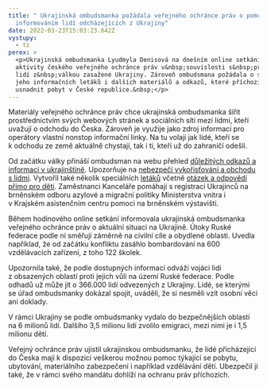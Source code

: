 ```yaml
---
title: " Ukrajinská ombudsmanka požádala veřejného ochránce práv o pomoc s
  informováním lidí odcházejících z Ukrajiny"
date: 2022-03-23T15:03:23.642Z
vystupy:
  - tz
perex: >
  <p>Ukrajinská ombudsmanka Lyudmyla Denisová na dnešním online setkání ocenila
  aktivity českého veřejného ochránce práv v&nbsp;souvislosti s&nbsp;příchodem
  lidí z&nbsp;válkou zasažené Ukrajiny. Zároveň ombudsmana požádala o sdílení
  jeho informačních letáků i dalších materiálů a odkazů, které příchozím pomohou
  usnadnit pobyt v České republice.&nbsp;</p>
---
```

<p>Materiály veřejného ochránce práv chce ukrajinská ombudsmanka šířit prostřednictvím svých webových stránek a sociálních sítí mezi lidmi, kteří uvažují o odchodu do Česka. Zároveň je využije jako zdroj informací pro operátory vlastní nonstop informační linky. Na tu volají jak lidé, kteří se k&nbsp;odchodu ze země aktuálně chystají, tak i ti, kteří už do zahraničí odešli.</p>

<p>Od začátku války přináší ombudsman na webu přehled <a href="https://www.ochrance.cz/alert/">důležitých odkazů a informací v&nbsp;ukrajinštině</a>. Upozorňuje na <a href="https://www.ochrance.cz/aktualne/valka_na_ukrajine_se_u_nas_nesmi_stat_duvodem_pro_porusovani_lidskych_prav_varuje_ombudsman/">nebezpečí vykořisťování a obchodu s&nbsp;lidmi</a>. Vytvořil také několik speciálních <a href="https://www.ochrance.cz/situace/letaky-pro-ukrajince/">letáků</a> včetně <a href="https://deti.ochrance.cz/aktuality/ombudsman-detem-z-ukrajiny/">otázek a odpovědí přímo pro děti</a>. Zaměstnanci Kanceláře pomáhají s registrací Ukrajinců na brněnském odboru azylové a migrační politiky Ministerstva vnitra i v&nbsp;Krajském asistenčním centru pomoci na brněnském výstavišti.</p>

<p>Během hodinového online setkání informovala ukrajinská ombudsmanka veřejného ochránce práv o aktuální situaci na Ukrajině. Útoky Ruské federace podle ní směřují záměrně na civilní cíle a obydlené oblasti. Uvedla například, že od začátku konfliktu zasáhlo bombardování na 600 vzdělávacích zařízení, z&nbsp;toho 122 školek.</p>

<p>Upozornila také, že podle dostupných informací odváží vojáci lidi z&nbsp;obsazených oblastí proti jejich vůli na území Ruské federace. Podle odhadů už může jít o 366.000 lidí odvezených z&nbsp;Ukrajiny. Lidé, se kterými se úřad ombudsmanky dokázal spojit, uváděli, že si nesměli vzít osobní věci ani doklady.</p>

<p>V&nbsp;rámci Ukrajiny se podle ombudsmanky vydalo do bezpečnějších oblastí na 6 milionů lidí. Dalšího 3,5 milionu lidí zvolilo emigraci, mezi nimi je i 1,5 milionu dětí.</p>

<p>Veřejný ochránce práv ujistil ukrajinskou ombudsmanku, že lidé přicházející do Česka mají k&nbsp;dispozici veškerou možnou pomoc týkající se pobytu, ubytování, materiálního zabezpečení i například vzdělávání dětí. Ubezpečil ji také, že v&nbsp;rámci svého mandátu dohlíží na ochranu práv příchozích.</p>
